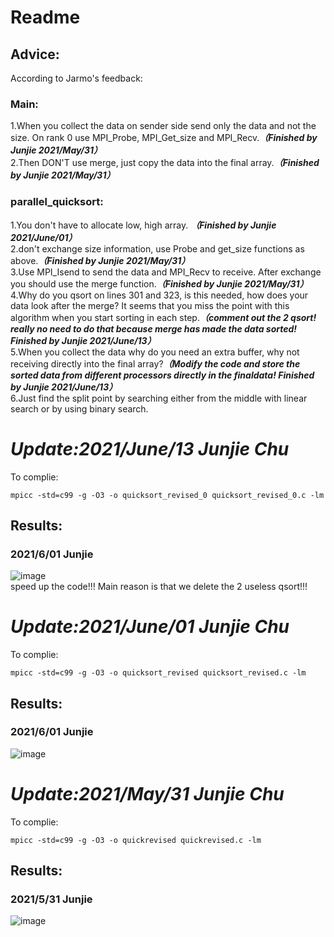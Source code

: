 # Readme
## Advice:
According to Jarmo's feedback:  
### Main: 
1.When you collect the data on sender side send only the data and not the size. On rank 0 use MPI_Probe, MPI_Get_size and MPI_Recv.***（Finished by Junjie 2021/May/31）***     
2.Then DON'T use merge, just copy the data into the final array.***（Finished by Junjie 2021/May/31）***   
### parallel_quicksort: 
1.You don't have to allocate low, high array. ***（Finished by Junjie 2021/June/01）***     
2.don't exchange size information, use Probe and get_size functions as above.***（Finished by Junjie 2021/May/31）***   
3.Use MPI_Isend to send the data and MPI_Recv to receive. After exchange you should use the merge function.***（Finished by Junjie 2021/May/31）***   
4.Why do you qsort on lines 301 and 323, is this needed, how does your data look after the merge? It seems that you miss the point with this algorithm when you start sorting in each step.***（comment out the 2 qsort! really no need to do that because merge has made the data sorted! Finished by Junjie 2021/June/13）***       
5.When you collect the data why do you need an extra buffer, why not receiving directly into the final array?***（Modify the code and store the sorted data from different processors directly in the finaldata! Finished by Junjie 2021/June/13）***    
6.Just find the split point by searching either from the middle with linear search or by using binary search.  

# *Update:2021/June/13 Junjie Chu*  
To complie:  
```
mpicc -std=c99 -g -O3 -o quicksort_revised_0 quicksort_revised_0.c -lm
```
## Results:
### 2021/6/01 Junjie
![image](https://user-images.githubusercontent.com/65893273/121814468-d928d700-cca3-11eb-981e-068a1b59027a.png)    
speed up the code!!! Main reason is that we delete the 2 useless qsort!!!     



# *Update:2021/June/01 Junjie Chu*  
To complie:  
```
mpicc -std=c99 -g -O3 -o quicksort_revised quicksort_revised.c -lm
```
## Results:
### 2021/6/01 Junjie
![image](https://user-images.githubusercontent.com/65893273/120345782-5e6bcd80-c32d-11eb-8d60-455427a874e1.png)  

# *Update:2021/May/31 Junjie Chu*  
To complie:  
```
mpicc -std=c99 -g -O3 -o quickrevised quickrevised.c -lm
```

## Results:
### 2021/5/31 Junjie
![image](https://user-images.githubusercontent.com/65893273/120116501-0e6cf980-c1bb-11eb-9a48-b47b10d7f0bb.png)  
